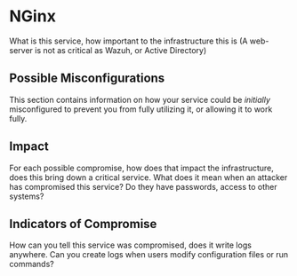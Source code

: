 # NGinx
What is this service, how important to the infrastructure this is (A web-server is not as critical as Wazuh, or Active Directory)

## Possible Misconfigurations 
This section contains information on how your service could be *initially* misconfigured to prevent you from fully utilizing it, or allowing it to work fully.

## Impact
For each possible compromise, how does that impact the infrastructure, does this bring down a critical service. What does it mean when an attacker has compromised this service? Do they have passwords, access to other systems?

## Indicators of Compromise
How can you tell this service was compromised, does it write logs anywhere. Can you create logs when users modify configuration files or run commands?